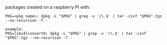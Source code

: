 packages created on a raspberry PI with:

```
PKG=<pkg name>; dpkg -L "$PKG" | grep -v '/\.$' | tar -czvf "$PKG".tgz --no-recursion -T -

example:
PKG=libv4lconvert0; dpkg -L "$PKG" | grep -v '/\.$' | tar -czvf "$PKG".tgz --no-recursion -T -
```
